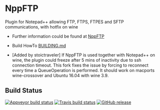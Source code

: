 # NppFTP
Plugin for Notepad++ allowing FTP, FTPS, FTPES and SFTP communications, with hotfix on wine

- Further information could be found at [NppFTP](http://ashkulz.github.io/NppFTP/)

- Build HowTo [BUILDING.md](https://github.com/ashkulz/NppFTP/blob/master/BUILDING.md)

- [Added by stoictraveler] If NppFTP is used together with Notepad++ on wine, the plugin could freeze after 5 mins of inactivity due to ssh connection timeout. This fork fixes the issue by forcing to reconnect every time a QueueOperation is performed. It should work on macports wine-crossover and Ubuntu 16.04 with wine 3.9. 

Build Status
------------

[![Appveyor build status](https://ci.appveyor.com/api/projects/status/github/ashkulz/nppftp?branch=master&svg=true)](https://ci.appveyor.com/project/ashkulz/nppftp)
[![Travis build status](https://travis-ci.org/ashkulz/NppFTP.svg?branch=master)](https://travis-ci.org/ashkulz/NppFTP)
[![GitHub release](https://img.shields.io/github/release/ashkulz/NppFTP.svg)](https://github.com/ashkulz/NppFTP/releases)
